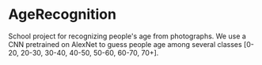 # AgeRecognition
School project for recognizing people's age from photographs.
We use a CNN pretrained on AlexNet to guess people age among several classes [0-20, 20-30, 30-40, 40-50, 50-60, 60-70, 70+].


